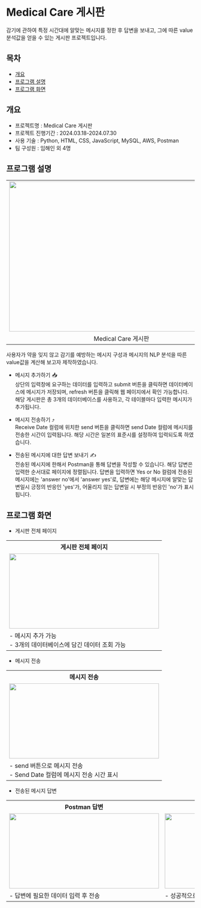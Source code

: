 # Medical Care 게시판
감기에 관하여 특정 시간대에 알맞는 메시지를 정한 후 답변을 보내고, 그에 따른 value 분석값을 얻을 수 있는 게시판 프로젝트입니다.

## 목차
  - [개요](#개요)
  - [프로그램 설명](#프로그램-설명)
  - [프로그램 화면](#프로그램-화면)
## 개요
  - 프로젝트명 : Medical Care 게시판
  - 프로젝트 진행기간 : 2024.03.18-2024.07.30
  - 사용 기술 : Python, HTML, CSS, JavaScript, MySQL, AWS, Postman
  - 팀 구성원 : 임해인 외 4명

## 프로그램 설명
<div align="center">
  <table>
    <tr>
      <td>
        <img src="https://github.com/user-attachments/assets/2cf49c12-1ddc-4951-bec7-c5573d6ee214" width="600" height="400">
      </td>
    </tr>
    <tr>
      <td align="center">Medical Care 게시판</td>
    </tr>
  </table>
</div>
사용자가 약을 잊지 않고 감기를 예방하는 메시지 구성과 메시지의 NLP 분석을 따른 value값을 계산해 보고자 제작하였습니다.

  - 메시지 추가하기 📥 <br>
    상단의 입력창에 요구하는 데이터를 입력하고 submit 버튼을 클릭하면 데이터베이스에 메시지가 저장되며, refresh 버튼을 클릭해
    웹 페이지에서 확인 가능합니다. 해당 게시판은 총 3개의 데이터베이스를 사용하고, 각 테이블마다 입력한 메시지가 추가됩니다.
    
  - 메시지 전송하기 ⤴️ <br>
    Receive Date 컬럼에 위치한 send 버튼을 클릭하면 send Date 컬럼에 메시지를 전송한 시간이 입력됩니다. 해당 시간은 일본의 표준시를 설정하여
    입력되도록 하였습니다.

  - 전송된 메시지에 대한 답변 보내기 ✍️ <br>
    전송된 메시지에 한해서 Postman을 통해 답변을 작성할 수 있습니다. 해당 답변은 입력한 순서대로 페이지에 정렬됩니다. 답변을 입력하면
    Yes or No 컬럼에 전송된 메시지에는 'answer no'에서 'answer yes'로, 답변에는 해당 메시지에 알맞는 답변일시 긍정의 반응인 'yes'가,
    어울리지 않는 답변일 시 부정의 반응인 'no'가 표시됩니다.

## 프로그램 화면

- 게시판 전체 페이지

<div align="center">
  <table align="center">
      <tr>
        <th>게시판 전체 페이지</th>
      </tr>
      <tr>
        <td>
          <img src="https://github.com/user-attachments/assets/2cf49c12-1ddc-4951-bec7-c5573d6ee214" width="400" height="200">
        </td>
      </tr>
      <tr>
        <td>
          - 메시지 추가 가능 <br>
          - 3개의 데이터베이스에 담긴 데이터 조회 가능
        </td>
      </tr>
  </table>
</div>

- 메시지 전송

<div align="center">
  <table align="center">
    <tr>
      <th>메시지 전송</th>
    </tr>
    <tr>
      <td>
        <img src="https://github.com/user-attachments/assets/c3ea9d0d-c9d4-44ec-8bc3-f7eb516ff6a7" width="400" height="200">
      </td>
    </tr>
    <tr>
        <td>
          - send 버튼으로 메시지 전송 <br>
          - Send Date 컬럼에 메시지 전송 시간 표시
        </td>
      </tr>
  </table>
</div>

  - 전송된 메시지 답변

<div align="center">
  <table align="center">
    <tr>
      <th>Postman 답변</th><th>답변 등록 확인</th>
    </tr>
    <tr>
      <td>
        <img src="https://github.com/user-attachments/assets/9622eb2b-dc2c-41c3-b5ce-a5a7c019e666" width="400" height="200">
      </td>
      <td>
        <img src="https://github.com/user-attachments/assets/e795f027-0c3e-4ad0-b705-0ca973898a50" width="400" height="200">
      </td>
    </tr>
    <tr>
      <td>
        - 답변에 필요한 데이터 입력 후 전송 <br>
      </td>
      <td>
        - 성공적으로 답변 전송 시 Yes or No 컬럼의 데이터 변화<br>
      </td>
    </tr>
  </table>
</div>
